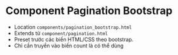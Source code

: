 # Component Pagination Bootstrap
- Location `components/pagination_bootstrap.html`
- Extends từ `component/pagination.html`
- Preset trước các biến HTML/CSS theo bootstrap.
- Chỉ cần truyền vào biến count là có thể dùng
